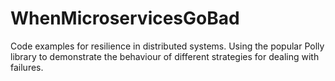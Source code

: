 # WhenMicroservicesGoBad
Code examples for resilience in distributed systems.
Using the popular Polly library to demonstrate the behaviour of different strategies for dealing with failures.
